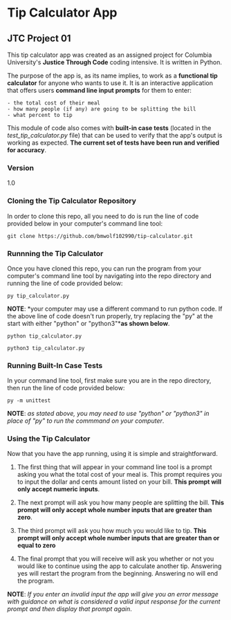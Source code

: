 # Tip Calculator App

## JTC Project 01

This tip calculator app was created as an assigned project for Columbia University's **Justice Through Code** coding intensive. It is written in Python.

The purpose of the app is, as its name implies, to work as a **functional tip calculator** for anyone who wants to use it. It is an interactive application that offers users **command line input prompts** for them to enter:

    - the total cost of their meal
    - how many people (if any) are going to be splitting the bill
    - what percent to tip

This module of code also comes with **built-in case tests** (located in the *test_tip_calculator.py* file) that can be used to verify that the app's output is working as expected. **The current set of tests have been run and verified for accuracy**.

### Version

1.0

### Cloning the Tip Calculator Repository

In order to clone this repo, all you need to do is run the line of code provided below in your computer's command line tool:

`git clone https://github.com/bmwolf102990/tip-calculator.git`

### Runnning the Tip Calculator

Once you have cloned this repo, you can run the program from your computer's command line tool by navigating into the repo directory and running the line of code provided below:

`py tip_calculator.py`

**NOTE**: *your computer may use a different command to run python code. If the above line of code doesn't run properly, try replacing the "py" at the start with either "python" or "python3"***as shown below**.

`python tip_calculator.py`

`python3 tip_calculator.py`

### Running Built-In Case Tests

In your command line tool, first make sure you are in the repo directory, then run the line of code provided below:

`py -m unittest`

**NOTE**: *as stated above, you may need to use "python" or "python3" in place of "py" to run the commmand on your computer*.

### Using the Tip Calculator

Now that you have the app running, using it is simple and straightforward.

1. The first thing that will appear in your command line tool is a prompt asking you what the total cost of your meal is. This prompt requires you to input the dollar and cents amount listed on your bill. **This prompt will only accept numeric inputs**.

2. The next prompt will ask you how many people are splitting the bill. **This prompt will only accept whole number inputs that are greater than zero**.

3. The third prompt will ask you how much you would like to tip. **This prompt will only accept whole number inputs that are greater than or equal to zero**

4. The final prompt that you will receive will ask you whether or not you would like to continue using the app to calculate another tip. Answering yes will restart the program from the beginning. Answering no will end the program.

**NOTE**: *If you enter an invalid input the app will give you an error message with guidance on what is considered a valid input response for the current prompt and then display that prompt again*.
